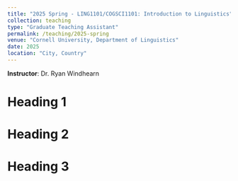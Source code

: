 ```yaml
---
title: "2025 Spring - LING1101/COGSCI1101: Introduction to Linguistics"
collection: teaching
type: "Graduate Teaching Assistant"
permalink: /teaching/2025-spring
venue: "Cornell University, Department of Linguistics"
date: 2025
location: "City, Country"
---
```


**Instructor**: Dr. Ryan Windhearn

Heading 1
======

Heading 2
======

Heading 3
======

